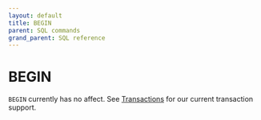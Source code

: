 ```yaml
---
layout: default
title: BEGIN
parent: SQL commands
grand_parent: SQL reference
---
```


<!-- markdownlint-disable title-case-style -->

# BEGIN

<!-- markdownlint-enable title-case-style -->

`BEGIN` currently has no affect. See [Transactions] for our current transaction
support.

[Transactions]: {{site.baseurl}}/docs/sql-reference/transactions
